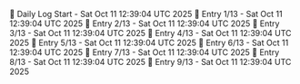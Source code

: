 📅 Daily Log Start - Sat Oct 11 12:39:04 UTC 2025
📌 Entry 1/13 - Sat Oct 11 12:39:04 UTC 2025
📌 Entry 2/13 - Sat Oct 11 12:39:04 UTC 2025
📌 Entry 3/13 - Sat Oct 11 12:39:04 UTC 2025
📌 Entry 4/13 - Sat Oct 11 12:39:04 UTC 2025
📌 Entry 5/13 - Sat Oct 11 12:39:04 UTC 2025
📌 Entry 6/13 - Sat Oct 11 12:39:04 UTC 2025
📌 Entry 7/13 - Sat Oct 11 12:39:04 UTC 2025
📌 Entry 8/13 - Sat Oct 11 12:39:04 UTC 2025
📌 Entry 9/13 - Sat Oct 11 12:39:04 UTC 2025
